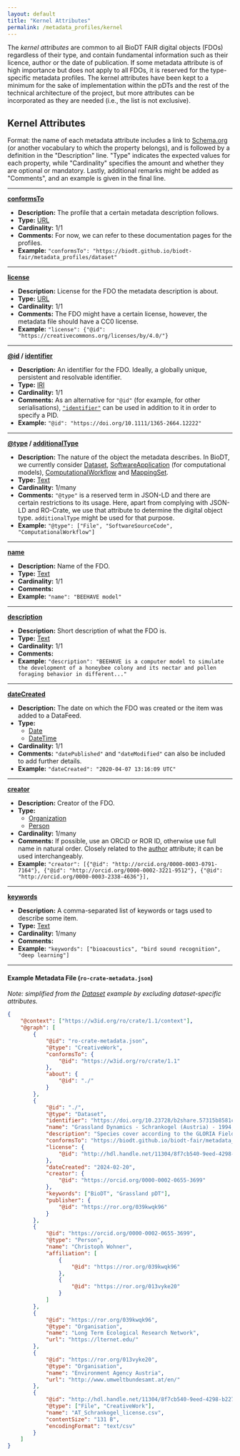 ```yaml
---
layout: default
title: "Kernel Attributes"
permalink: /metadata_profiles/kernel
---
```


The _kernel attributes_ are common to all BioDT FAIR digital objects (FDOs) regardless of their type, and contain fundamental information such as their licence, author or the date of publication. If some metadata attribute is of high importance but does not apply to all FDOs, it is reserved for the type-specific metadata profiles. The kernel attributes have been kept to a minimum for the sake of implementation within the pDTs and the rest of the technical architecture of the project, but more attributes can be incorporated as they are needed (i.e., the list is not exclusive).

## Kernel Attributes

Format: the name of each metadata attribute includes a link to [Schema.org](https://schema.org/) (or another vocabulary to which the property belongs), and is followed by a definition in the "Description" line. "Type" indicates the expected values for each property, while "Cardinality" specifies the amount and whether they are optional or mandatory. Lastly, additional remarks might be added as "Comments", and an example is given in the final line.

---

**[conformsTo](http://purl.org/dc/terms/conformsTo)**

-   **Description:** The profile that a certain metadata description follows.
-   **Type:** [URL](https://schema.org/URL)
-   **Cardinality:** 1/1
-   **Comments:** For now, we can refer to these documentation pages for the profiles.
-   **Example:** `"conformsTo": "https://biodt.github.io/biodt-fair/metadata_profiles/dataset"`

---

**[license](http://schema.org/license)**

-   **Description:** License for the FDO the metadata description is about.
-   **Type:** [URL](https://schema.org/URL)
-   **Cardinality:** 1/1
-   **Comments:** The FDO might have a certain license, however, the metadata file should have a CC0 license.
-   **Example:** `"license": {"@id": "https://creativecommons.org/licenses/by/4.0/"}`

---

**[@id](https://www.w3.org/TR/json-ld/#node-identifiers) / [identifier](https://schema.org/identifier)**

-   **Description:** An identifier for the FDO. Ideally, a globally unique, persistent and resolvable identifier.
-   **Type:** [IRI](https://datatracker.ietf.org/doc/html/rfc3987#section-2)
-   **Cardinality:** 1/1
-   **Comments:** As an alternative for `"@id"` (for example, for other serialisations), [`"identifier"`](http://schema.org/identifier) can be used in addition to it in order to specify a PID.
-   **Example:** `"@id": "https://doi.org/10.1111/1365-2664.12222"`

---

**[@type](https://www.w3.org/TR/json-ld/#specifying-the-type) / [additionalType](https://schema.org/additionalType)**

-   **Description:** The nature of the object the metadata describes. In BioDT, we currently consider [Dataset](https://schema.org/Dataset), [SoftwareApplication](https://schema.org/SoftwareApplication) (for computational models), [ComputationalWorkflow](https://bioschemas.org/profiles/ComputationalWorkflow) and [MappingSet](https://mapping-commons.github.io/sssom/MappingSet/).
-   **Type:** [Text](https://schema.org/Text)
-   **Cardinality:** 1/many
-   **Comments:** `"@type"` is a reserved term in JSON-LD and there are certain restrictions to its usage. Here, apart from complying with JSON-LD and RO-Crate, we use that attribute to determine the digital object type. `additionalType` might be used for that purpose.
-   **Example:** `"@type": ["File", "SoftwareSourceCode", "ComputationalWorkflow"]`

---

**[name](https://schema.org/name)**

-   **Description:** Name of the FDO.
-   **Type:** [Text](https://schema.org/Text)
-   **Cardinality:** 1/1
-   **Comments:**
-   **Example:** `"name": "BEEHAVE model"`

---

**[description](http://schema.org/description)**

-   **Description:** Short description of what the FDO is.
-   **Type:** [Text](https://schema.org/Text)
-   **Cardinality:** 1/1
-   **Comments:**
-   **Example:** `"description": "BEEHAVE is a computer model to simulate the development of a honeybee colony and its nectar and pollen foraging behavior in different..."`

---

**[dateCreated](http://schema.org/dateCreated)**

-   **Description:** The date on which the FDO was created or the item was added to a DataFeed.
-   **Type:**
    -   [Date](http://schema.org/Date)
    -   [DateTime](http://schema.org/DateTime)
-   **Cardinality:** 1/1
-   **Comments:** `"datePublished"` and `"dateModified"` can also be included to add further details.
-   **Example:** `"dateCreated": "2020-04-07 13:16:09 UTC"`

---

**[creator](http://schema.org/creator)**

-   **Description:** Creator of the FDO.
-   **Type:**
    -   [Organization](http://schema.org/Organization)
    -   [Person](http://schema.org/Person)
-   **Cardinality:** 1/many
-   **Comments:** If possible, use an ORCiD or ROR ID, otherwise use full name in natural order. Closely related to the [author](http://schema.org/author) attribute; it can be used interchangeably.
-   **Example:** `"creator": [{"@id": "http://orcid.org/0000-0003-0791-7164"}, {"@id": "http://orcid.org/0000-0002-3221-9512"}, {"@id": "http://orcid.org/0000-0003-2338-4636"}],`

---

**[keywords](https://schema.org/keywords)**

-   **Description:** A comma-separated list of keywords or tags used to describe some item.
-   **Type:** [Text](https://schema.org/Text)
-   **Cardinality:** 1/many
-   **Comments:**
-   **Example:** `"keywords": ["bioacoustics", "bird sound recognition", "deep learning"]`

---

#### Example Metadata File (`ro-crate-metadata.json`)

_Note: simplified from the [Dataset](dataset) example by excluding dataset-specific attributes._

```json
{
    "@context": ["https://w3id.org/ro/crate/1.1/context"],
    "@graph": [
        {
            "@id": "ro-crate-metadata.json",
            "@type": "CreativeWork",
            "conformsTo": {
                "@id": "https://w3id.org/ro/crate/1.1"
            },
            "about": {
                "@id": "./"
            }
        },
        {
            "@id": "./",
            "@type": "Dataset",
            "identifier": "https://doi.org/10.23728/b2share.57315b8581cf45f6a5686b8ec1e0a788",
            "name": "Grassland Dynamics - Schrankogel (Austria) - 1994, 2004, 2014",
            "description": "Species cover according to the GLORIA Field Manual: https://gloria.ac.at/downloads/Manual_5thEd_ENG.pdf (p 38);%;1x1m plots arranged in transects at southern slopes of Mt. Schrankogel: https://nph.onlinelibrary.wiley.com/doi/10.1111/nph.15290;visual estimate\n\nused for the Horizon Europe project \"Biodiversity Digital Twin for Advanced Modelling, Simulation and Prediction Capabilities\" (https://biodt.eu/).",
            "conformsTo": "https://biodt.github.io/biodt-fair/metadata_profiles/kernel",
            "license": {
                "@id": "http://hdl.handle.net/11304/8f7cb540-9eed-4298-b227-f3317a8a6e16"
            },
            "dateCreated": "2024-02-20",
            "creator": {
                "@id": "https://orcid.org/0000-0002-0655-3699"
            },
            "keywords": ["BioDT", "Grassland pDT"],
            "publisher": {
                "@id": "https://ror.org/039kwqk96"
            }
        },
        {
            "@id": "https://orcid.org/0000-0002-0655-3699",
            "@type": "Person",
            "name": "Christoph Wohner",
            "affiliation": [
                {
                    "@id": "https://ror.org/039kwqk96"
                },
                {
                    "@id": "https://ror.org/013vyke20"
                }
            ]
        },
        {
            "@id": "https://ror.org/039kwqk96",
            "@type": "Organisation",
            "name": "Long Term Ecological Research Network",
            "url": "https://lternet.edu/"
        },
        {
            "@id": "https://ror.org/013vyke20",
            "@type": "Organisation",
            "name": "Environment Agency Austria",
            "url": "http://www.umweltbundesamt.at/en/"
        },
        {
            "@id": "http://hdl.handle.net/11304/8f7cb540-9eed-4298-b227-f3317a8a6e16",
            "@type": ["File", "CreativeWork"],
            "name": "AT_Schrankogel_license.csv",
            "contentSize": "131 B",
            "encodingFormat": "text/csv"
        }
    ]
}
```
